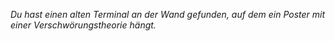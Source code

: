 _Du hast einen alten Terminal an der Wand gefunden, auf dem ein Poster mit einer Verschwörungstheorie hängt._
